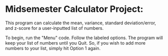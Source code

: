 # Midsemester Calculator Project: 
This program can calculate the mean, variance, standard deviation/error, and z-score for a user-inputted list of numbers. 

To begin, run the "Menu" code. Follow the labeled options. The program will keep your list of numbers until you Quit. So, if you wish to add more numbers to your list, simply hit Option 1 again. 
